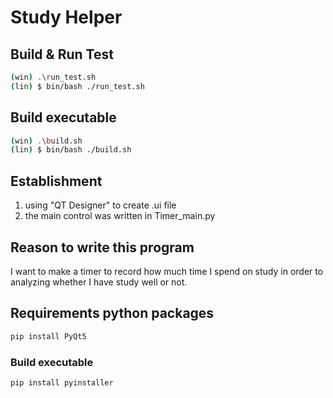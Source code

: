 # Study Helper

## Build & Run Test

```sh
(win) .\run_test.sh
(lin) $ bin/bash ./run_test.sh
```

## Build executable

```sh
(win) .\build.sh
(lin) $ bin/bash ./build.sh
```

## Establishment

1. using "QT Designer" to create .ui file
2. the main control was written in Timer_main.py

## Reason to write this program

I want to make a timer to record how much time I spend on study in order to analyzing whether I have study well or not.

## Requirements python packages

```sh
pip install PyQt5
```

### Build executable

```sh
pip install pyinstaller
```
